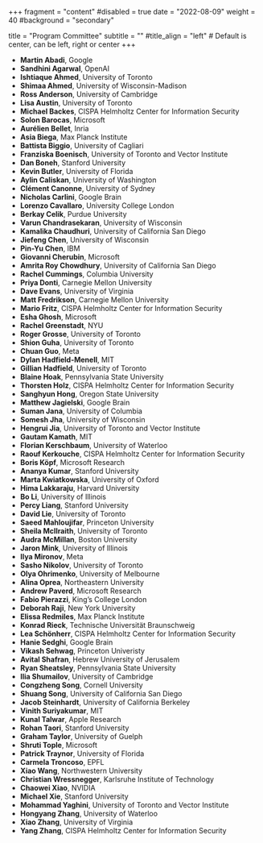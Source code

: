 +++
fragment = "content"
#disabled = true
date = "2022-08-09"
weight = 40
#background = "secondary"

title = "Program Committee"
subtitle = ""
#title_align = "left" # Default is center, can be left,  right or center
+++

- **Martin Abadi**,  Google
- **Sandhini Agarwal**,  OpenAI
- **Ishtiaque Ahmed**,  University of Toronto
- **Shimaa Ahmed**, University of Wisconsin-Madison
- **Ross Anderson**,  University of Cambridge
- **Lisa Austin**,  University of Toronto
- **Michael Backes**,  CISPA Helmholtz Center for Information Security
- **Solon Barocas**,  Microsoft
- **Aurélien Bellet**,  Inria
- **Asia Biega**,  Max Planck Institute
- **Battista Biggio**,  University of Cagliari
- **Franziska Boenisch**, University of Toronto and Vector Institute
- **Dan Boneh**,  Stanford University
- **Kevin Butler**,  University of Florida
- **Aylin Caliskan**,  University of Washington
- **Clément Canonne**,  University of Sydney
- **Nicholas Carlini**,  Google Brain
- **Lorenzo Cavallaro**,  University College London
- **Berkay Celik**,  Purdue University
- **Varun Chandrasekaran**,  University of Wisconsin
- **Kamalika Chaudhuri**,  University of California San Diego
- **Jiefeng Chen**,  University of Wisconsin
- **Pin-Yu Chen**,  IBM
- **Giovanni Cherubin**,  Microsoft
- **Amrita Roy Chowdhury**,  University of California San Diego
- **Rachel Cummings**,  Columbia University
- **Priya Donti**,  Carnegie Mellon University
- **Dave Evans**,  University of Virginia
- **Matt Fredrikson**,  Carnegie Mellon University
- **Mario Fritz**,  CISPA Helmholtz Center for Information Security
- **Esha Ghosh**,  Microsoft
- **Rachel Greenstadt**,  NYU
- **Roger Grosse**,  University of Toronto
- **Shion Guha**,  University of Toronto
- **Chuan Guo**, Meta
- **Dylan Hadfield-Menell**,  MIT
- **Gillian Hadfield**,  University of Toronto
- **Blaine Hoak**,  Pennsylvania State University
- **Thorsten Holz**,  CISPA Helmholtz Center for Information Security
- **Sanghyun Hong**, Oregon State University
- **Matthew Jagielski**,  Google Brain
- **Suman Jana**,  University of Columbia
- **Somesh Jha**,  University of Wisconsin
- **Hengrui Jia**, University of Toronto and Vector Institute
- **Gautam Kamath**,  MIT
- **Florian Kerschbaum**,  University of Waterloo
- **Raouf Kerkouche**, CISPA Helmholtz Center for Information Security
- **Boris Köpf**,  Microsoft Research
- **Ananya Kumar**,  Stanford University
- **Marta Kwiatkowska**,  University of Oxford
- **Hima Lakkaraju**,  Harvard University
- **Bo Li**,  University of Illinois
- **Percy Liang**,  Stanford University
- **David Lie**,  University of Toronto
- **Saeed Mahloujifar**,  Princeton University
- **Sheila McIlraith**,  University of Toronto
- **Audra McMillan**,  Boston University
- **Jaron Mink**, University of Illinois
- **Ilya Mironov**,  Meta
- **Sasho Nikolov**,  University of Toronto
- **Olya Ohrimenko**,  University of Melbourne
- **Alina Oprea**,  Northeastern University
- **Andrew Paverd**,  Microsoft Research
- **Fabio Pierazzi**,  King’s College London
- **Deborah Raji**,  New York University
- **Elissa Redmiles**,  Max Planck Institute
- **Konrad Rieck**,  Technische Universität Braunschweig
- **Lea Schönherr**,  CISPA Helmholtz Center for Information Security
- **Hanie Sedghi**,  Google Brain
- **Vikash Sehwag**, Princeton Univeristy
- **Avital Shafran**, Hebrew University of Jerusalem
- **Ryan Sheatsley**,  Pennsylvania State University
- **Ilia Shumailov**,  University of Cambridge
- **Congzheng Song**,  Cornell University
- **Shuang Song**,  University of California San Diego
- **Jacob Steinhardt**,  University of California Berkeley
- **Vinith Suriyakumar**, MIT
- **Kunal Talwar**,  Apple Research
- **Rohan Taori**, Stanford University
- **Graham Taylor**,  University of Guelph
- **Shruti Tople**,  Microsoft
- **Patrick Traynor**,  University of Florida
- **Carmela Troncoso**,  EPFL
- **Xiao Wang**,  Northwestern University
- **Christian Wressnegger**, Karlsruhe Institute of Technology
- **Chaowei Xiao**, NVIDIA
- **Michael Xie**,  Stanford University
- **Mohammad Yaghini**,  University of Toronto and Vector Institute
- **Hongyang Zhang**,  University of Waterloo
- **Xiao Zhang**,  University of Virginia
- **Yang Zhang**,  CISPA Helmholtz Center for Information Security